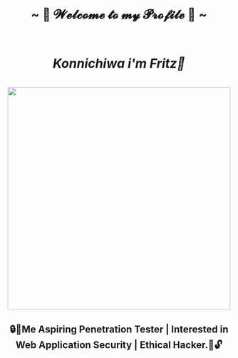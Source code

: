 <body>
  <center>
<h1 align="center"> ~ 🐉 𝓦𝓮𝓵𝓬𝓸𝓶𝓮 𝓽𝓸 𝓶𝔂 𝓟𝓻𝓸𝓯𝓲𝓵𝓮 🦖 ~ </h1>
<br>  

***<h1> Konnichiwa i'm Fritz👋 </h1>***
<br>
<img src="https://media.tenor.com/4ovOqrgVbTMAAAAM/hi-anime.gif" width="500px" hight="500px">
<br>
<h2>🔒👾Me Aspiring Penetration Tester | Interested in Web Application Security | Ethical Hacker.🤖🔓</h2>

</body>
